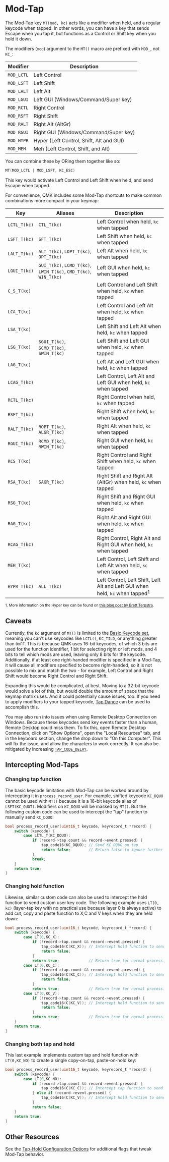 # Mod-Tap

The Mod-Tap key `MT(mod, kc)` acts like a modifier when held, and a regular keycode when tapped. In other words, you can have a key that sends Escape when you tap it, but functions as a Control or Shift key when you hold it down.

The modifiers (`mod`) argument to the `MT()` macro are prefixed with `MOD_`, not `KC_`:

|Modifier  |Description                             |
|----------|----------------------------------------|
|`MOD_LCTL`|Left Control                            |
|`MOD_LSFT`|Left Shift                              |
|`MOD_LALT`|Left Alt                                |
|`MOD_LGUI`|Left GUI (Windows/Command/Super key)    |
|`MOD_RCTL`|Right Control                           |
|`MOD_RSFT`|Right Shift                             |
|`MOD_RALT`|Right Alt (AltGr)                       |
|`MOD_RGUI`|Right GUI (Windows/Command/Super key)   |
|`MOD_HYPR`|Hyper (Left Control, Shift, Alt and GUI)|
|`MOD_MEH` |Meh (Left Control, Shift, and Alt)      |

You can combine these by ORing them together like so:

```c
MT(MOD_LCTL | MOD_LSFT, KC_ESC)
```

This key would activate Left Control and Left Shift when held, and send Escape when tapped.

For convenience, QMK includes some Mod-Tap shortcuts to make common combinations more compact in your keymap:

|Key         |Aliases                                                          |Description                                                                            |
|------------|-----------------------------------------------------------------|---------------------------------------------------------------------------------------|
|`LCTL_T(kc)`|`CTL_T(kc)`                                                      |Left Control when held, `kc` when tapped                                               |
|`LSFT_T(kc)`|`SFT_T(kc)`                                                      |Left Shift when held, `kc` when tapped                                                 |
|`LALT_T(kc)`|`ALT_T(kc)`, `LOPT_T(kc)`, `OPT_T(kc)`                           |Left Alt when held, `kc` when tapped                                                   |
|`LGUI_T(kc)`|`GUI_T(kc)`, `LCMD_T(kc)`, `LWIN_T(kc)`, `CMD_T(kc)`, `WIN_T(kc)`|Left GUI when held, `kc` when tapped                                                   |
|`C_S_T(kc)` |                                                                 |Left Control and Left Shift when held, `kc` when tapped                                |
|`LCA_T(kc)` |                                                                 |Left Control and Left Alt when held, `kc` when tapped                                  |
|`LSA_T(kc)` |                                                                 |Left Shift and Left Alt when held, `kc` when tapped                                    |
|`LSG_T(kc)` |`SGUI_T(kc)`, `SCMD_T(kc)`, `SWIN_T(kc)`                         |Left Shift and Left GUI when held, `kc` when tapped                                    |
|`LAG_T(kc)` |                                                                 |Left Alt and Left GUI when held, `kc` when tapped                                      |
|`LCAG_T(kc)`|                                                                 |Left Control, Left Alt and Left GUI when held, `kc` when tapped                        |
|`RCTL_T(kc)`|                                                                 |Right Control when held, `kc` when tapped                                              |
|`RSFT_T(kc)`|                                                                 |Right Shift when held, `kc` when tapped                                                |
|`RALT_T(kc)`|`ROPT_T(kc)`, `ALGR_T(kc)`                                       |Right Alt when held, `kc` when tapped                                                  |
|`RGUI_T(kc)`|`RCMD_T(kc)`, `RWIN_T(kc)`                                       |Right GUI when held, `kc` when tapped                                                  |
|`RCS_T(kc)` |                                                                 |Right Control and Right Shift when held, `kc` when tapped                              |
|`RSA_T(kc)` |`SAGR_T(kc)`                                                     |Right Shift and Right Alt (AltGr) when held, `kc` when tapped                          |
|`RSG_T(kc)` |                                                                 |Right Shift and Right GUI when held, `kc` when tapped                                  |
|`RAG_T(kc)` |                                                                 |Right Alt and Right GUI when held, `kc` when tapped                                    |
|`RCAG_T(kc)`|                                                                 |Right Control, Right Alt and Right GUI when held, `kc` when tapped                     |
|`MEH_T(kc)` |                                                                 |Left Control, Left Shift and Left Alt when held, `kc` when tapped                      |
|`HYPR_T(kc)`|`ALL_T(kc)`                                                      |Left Control, Left Shift, Left Alt and Left GUI when held, `kc` when tapped<sup>1</sup>|

<sup>1. More information on the Hyper key can be found on [this blog post by Brett Terpstra](https://brettterpstra.com/2012/12/08/a-useful-caps-lock-key/).</sup>

## Caveats

Currently, the `kc` argument of `MT()` is limited to the [Basic Keycode set](keycodes_basic), meaning you can't use keycodes like `LCTL()`, `KC_TILD`, or anything greater than `0xFF`. This is because QMK uses 16-bit keycodes, of which 3 bits are used for the function identifier, 1 bit for selecting right or left mods, and 4 bits to tell which mods are used, leaving only 8 bits for the keycode. Additionally, if at least one right-handed modifier is specified in a Mod-Tap, it will cause all modifiers specified to become right-handed, so it is not possible to mix and match the two - for example, Left Control and Right Shift would become Right Control and Right Shift.

Expanding this would be complicated, at best. Moving to a 32-bit keycode would solve a lot of this, but would double the amount of space that the keymap matrix uses. And it could potentially cause issues, too. If you need to apply modifiers to your tapped keycode, [Tap Dance](features/tap_dance#example-5-using-tap-dance-for-advanced-mod-tap-and-layer-tap-keys) can be used to accomplish this.

You may also run into issues when using Remote Desktop Connection on Windows. Because these keycodes send key events faster than a human, Remote Desktop could miss them.
To fix this, open Remote Desktop Connection, click on "Show Options", open the "Local Resources" tab, and in the keyboard section, change the drop down to "On this Computer". This will fix the issue, and allow the characters to work correctly.
It can also be mitigated by increasing [`TAP_CODE_DELAY`](config_options#behaviors-that-can-be-configured).

## Intercepting Mod-Taps

### Changing tap function

The basic keycode limitation with Mod-Tap can be worked around by intercepting it in `process_record_user`. For example, shifted keycode `KC_DQUO` cannot be used with `MT()` because it is a 16-bit keycode alias of `LSFT(KC_QUOT)`. Modifiers on `KC_DQUO` will be masked by `MT()`. But the following custom code can be used to intercept the "tap" function to manually send `KC_DQUO`:

```c
bool process_record_user(uint16_t keycode, keyrecord_t *record) {
    switch (keycode) {
        case LCTL_T(KC_DQUO):
            if (record->tap.count && record->event.pressed) {
                tap_code16(KC_DQUO); // Send KC_DQUO on tap
                return false;        // Return false to ignore further processing of key
            }
            break;
    }
    return true;
}
```

### Changing hold function

Likewise, similar custom code can also be used to intercept the hold function to send custom user key code. The following example uses `LT(0, kc)` (layer-tap key with no practical use because layer 0 is always active) to add cut, copy and paste function to X,C and V keys when they are held down:

```c
bool process_record_user(uint16_t keycode, keyrecord_t *record) {
    switch (keycode) {
        case LT(0,KC_X):
            if (!record->tap.count && record->event.pressed) {
                tap_code16(C(KC_X)); // Intercept hold function to send Ctrl-X
                return false;
            }
            return true;             // Return true for normal processing of tap keycode
        case LT(0,KC_C):
            if (!record->tap.count && record->event.pressed) {
                tap_code16(C(KC_C)); // Intercept hold function to send Ctrl-C
                return false;
            }
            return true;             // Return true for normal processing of tap keycode
        case LT(0,KC_V):
            if (!record->tap.count && record->event.pressed) {
                tap_code16(C(KC_V)); // Intercept hold function to send Ctrl-V
                return false;
            }
            return true;             // Return true for normal processing of tap keycode
    }
    return true;
}
```

### Changing both tap and hold

This last example implements custom tap and hold function with `LT(0,KC_NO)` to create a single copy-on-tap, paste-on-hold key:

```c
bool process_record_user(uint16_t keycode, keyrecord_t *record) {
    switch (keycode) {
        case LT(0,KC_NO):
            if (record->tap.count && record->event.pressed) {
                tap_code16(C(KC_C)); // Intercept tap function to send Ctrl-C
            } else if (record->event.pressed) {
                tap_code16(C(KC_V)); // Intercept hold function to send Ctrl-V
            }
            return false;
    }
    return true;
}
```

## Other Resources

See the [Tap-Hold Configuration Options](tap_hold) for additional flags that tweak Mod-Tap behavior.
